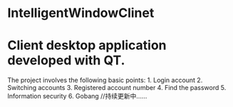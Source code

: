 # IntelligentWindowClinet
# Client desktop application developed with QT.

  The project involves the following basic points:
    1. Login account
    2. Switching accounts
    3. Registered account number
    4. Find the password
    5. Information security
    6. Gobang
//持续更新中……
